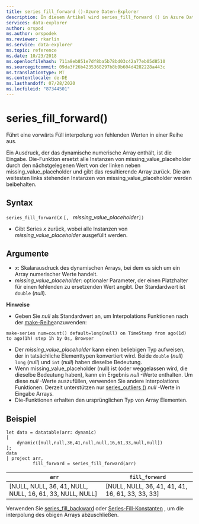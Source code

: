 ```yaml
---
title: series_fill_forward ()-Azure Daten-Explorer
description: In diesem Artikel wird series_fill_forward () in Azure Daten-Explorer beschrieben.
services: data-explorer
author: orspod
ms.author: orspodek
ms.reviewer: rkarlin
ms.service: data-explorer
ms.topic: reference
ms.date: 10/23/2018
ms.openlocfilehash: 711a8eb851e7df8ba5b78bd03c42a77eb05d8510
ms.sourcegitcommit: 09da3f26b4235368297b8b9b604d4282228a443c
ms.translationtype: MT
ms.contentlocale: de-DE
ms.lasthandoff: 07/28/2020
ms.locfileid: "87344501"
---
```

# <a name="series_fill_forward"></a>series_fill_forward()

Führt eine vorwärts Füll interpolung von fehlenden Werten in einer Reihe aus.

Ein Ausdruck, der das dynamische numerische Array enthält, ist die Eingabe. Die-Funktion ersetzt alle Instanzen von missing_value_placeholder durch den nächstgelegenen Wert von der linken neben missing_value_placeholder und gibt das resultierende Array zurück. Die am weitesten links stehenden Instanzen von missing_value_placeholder werden beibehalten.

## <a name="syntax"></a>Syntax

`series_fill_forward(`*x* `[, ` *missing_value_placeholder*`])`
* Gibt Series *x* zurück, wobei alle Instanzen von *missing_value_placeholder* ausgefüllt werden.

## <a name="arguments"></a>Argumente

* *x*: Skalarausdruck des dynamischen Arrays, bei dem es sich um ein Array numerischer Werte handelt. 
* *missing_value_placeholder*: optionaler Parameter, der einen Platzhalter für einen fehlenden zu ersetzenden Wert angibt. Der Standardwert ist `double` (*null*).

**Hinweise**

* Geben Sie *null* als Standardwert an, um Interpolations Funktionen nach der [make-Reihe](make-seriesoperator.md)anzuwenden: 

<!-- csl: https://help.kusto.windows.net:443/Samples -->
```kusto
make-series num=count() default=long(null) on TimeStamp from ago(1d) to ago(1h) step 1h by Os, Browser
```

* Der *missing_value_placeholder* kann einen beliebigen Typ aufweisen, der in tatsächliche Elementtypen konvertiert wird. Beide `double` (*null*) `long` (*null*) und `int` (*null*) haben dieselbe Bedeutung.
* Wenn missing_value_placeholder (null) ist (oder weggelassen wird, die dieselbe Bedeutung haben), kann ein Ergebnis *null* -Werte enthalten. Um diese *null* -Werte auszufüllen, verwenden Sie andere Interpolations Funktionen. Derzeit unterstützen nur [series_outliers ()](series-outliersfunction.md) *null* -Werte in Eingabe Arrays.
* Die-Funktionen erhalten den ursprünglichen Typ von Array Elementen.

## <a name="example"></a>Beispiel

<!-- csl: https://help.kusto.windows.net:443/Samples -->
```kusto
let data = datatable(arr: dynamic)
[
    dynamic([null,null,36,41,null,null,16,61,33,null,null])   
];
data 
| project arr, 
          fill_forward = series_fill_forward(arr)  

```

|`arr`|`fill_forward`|
|---|---|
|[NULL, NULL, 36, 41, NULL, NULL, 16, 61, 33, NULL, NULL]|[NULL, NULL, 36, 41, 41, 41, 16, 61, 33, 33, 33]|
   
Verwenden Sie [series_fill_backward](series-fill-backwardfunction.md) oder [Series-Fill-Konstanten](series-fill-constfunction.md) , um die interpolung des obigen Arrays abzuschließen.
